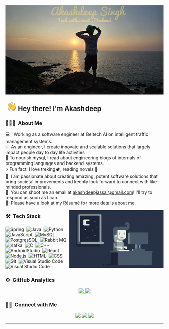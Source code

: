 ![Akashdeep Singh Banner](./assets/banner.jpeg)

<img alt="Night Coding" src="./assets/Hand%20Wave.gif" width='40' align="left"/><h2>Hey there! I'm Akashdeep</h2>


### 👨🏻‍💻 &nbsp;About Me

💻 &nbsp; Working as a software engineer at Beltech AI on intelligent traffic management systems. \
💡 &nbsp;As an engineer, I create innovate and scalable solutions that largely impact people day to day life activities \
🌱 To nourish mysql, I read about engineering blogs of internals of programming languages and backend systems.\
⚡  Fun fact: I love treking🏕️, reading novels 📖\
💬 &nbsp;I am passionate about creating amazing, potent software solutions that bring societal improvements and keenly look forward to connect with like-minded professionals.\
📩 &nbsp;You can shoot me an email at akashdeepjassal@gmail.com! I'll try to respond as soon as I can.\
📄 &nbsp;Please have a look at my [Résumé](./assets/akashdeep_resume.pdf) for more details about me.

<img alt="Night Coding" src="https://raw.githubusercontent.com/AVS1508/AVS1508/master/assets/Night-Coding.gif" align="right"/>

### 🛠 &nbsp;Tech Stack

![Spring](https://img.shields.io/badge/-Springboot-05122A?style=flat&logo=Spring)&nbsp;
![Java](https://img.shields.io/badge/-Java-05122A?style=flat&logo=java)&nbsp;
![Python](https://img.shields.io/badge/-Python-05122A?style=flat&logo=python)&nbsp;
![JavaScript](https://img.shields.io/badge/-JavaScript-05122A?style=flat&logo=javascript)&nbsp;
![MySQL](https://img.shields.io/badge/-MySQL-05122A?style=flat&logo=mysql)&nbsp;
![PostgresSQL](https://img.shields.io/badge/-PostgresSQL-05122A?style=flat&logo=postgresql)&nbsp;
![Rabbit MQ](https://img.shields.io/badge/-Rabbit_MQ-05122A?style=flat&logo=rabbitmq)&nbsp;
![Kafka](https://img.shields.io/badge/-Kafka-05122A?style=flat&logo=apachekafka)&nbsp;
![C](https://img.shields.io/badge/-C-05122A?style=flat&logo=C&logoColor=A8B9CC)&nbsp;
![C++](https://img.shields.io/badge/-C++-05122A?style=flat&logo=C%2B%2B&logoColor=00599C)&nbsp;
![AndroidStudio](https://img.shields.io/badge/-Android_Studio-05122A?style=flat&logo=android)&nbsp;
![React](https://img.shields.io/badge/-React-05122A?style=flat&logo=react)&nbsp;
![Node.js](https://img.shields.io/badge/-Node.js-05122A?style=flat&logo=node.js)&nbsp;
![HTML](https://img.shields.io/badge/-HTML-05122A?style=flat&logo=HTML5)&nbsp;
![CSS](https://img.shields.io/badge/-CSS-05122A?style=flat&logo=CSS3&logoColor=1572B6)&nbsp;
![Git](https://img.shields.io/badge/-Git-05122A?style=flat&logo=git)&nbsp;
![Visual Studio Code](https://img.shields.io/badge/-Visual%20Studio%20Code-05122A?style=flat&logo=visual-studio-code&logoColor=007ACC)&nbsp;
![Visual Studio Code](https://img.shields.io/badge/-IntelliJ_Idea-05122A?style=flat&logo=intellijidea&logoColor=brown)&nbsp;

### ⚙️ &nbsp;GitHub Analytics

<p align="center">
<a href="https://github.com/AVS1508">
  <img height="170em" src="https://github-readme-stats-eight-theta.vercel.app/api?username=AkashDeepSinghJassal&show_icons=true&theme=algolia&include_all_commits=true&count_private=true"/>
  <img height="170em" src="https://github-readme-stats-eight-theta.vercel.app/api/top-langs/?username=AkashDeepSinghJassal&layout=compact&langs_count=8&theme=algolia"/>
</a>
</p>

### 🤝🏻 &nbsp;Connect with Me

<p align="center">
<a href="https://www.linkedin.com/in/akashdeep-singh-32a8a21b5/"><img src="https://img.shields.io/badge/Akashdeep Singh-0077B5?style=plastic&logo=Linkedin&logoColor=white"/></a>
<a href="mailto:akashdeepjassal@gmail.com"><img src="https://img.shields.io/badge/-akashdeepjassal@gmail.com-D14836?style=plastic&logo=Gmail&logoColor=white"/></a>
<a href="https://instagram.com/akashdeep_pb65"><img src="https://img.shields.io/badge/-@akashdeep__pb65-E4405F?style=plastic&logo=Instagram&logoColor=white"/></a>
</p>

-----